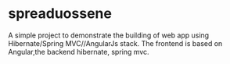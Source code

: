 # spreaduossene
A simple project to demonstrate the building of web app using   Hibernate/Spring MVC//AngularJs stack.
The frontend is based on Angular,the backend hibernate, spring mvc.
